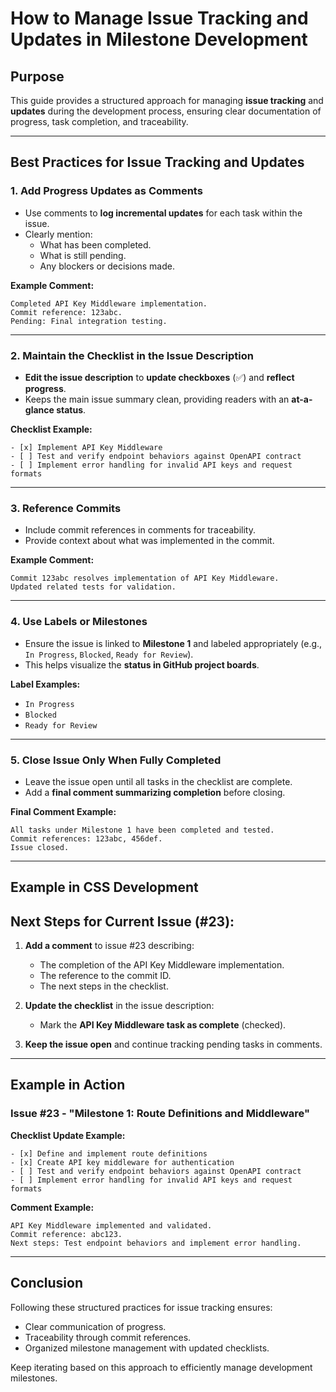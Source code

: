 # How to Manage Issue Tracking and Updates in Milestone Development

## Purpose

This guide provides a structured approach for managing **issue tracking** and **updates** during the development process, ensuring clear documentation of progress, task completion, and traceability.

---

## **Best Practices for Issue Tracking and Updates**

### **1. Add Progress Updates as Comments**

- Use comments to **log incremental updates** for each task within the issue.
- Clearly mention:
  - What has been completed.
  - What is still pending.
  - Any blockers or decisions made.

**Example Comment:**

```
Completed API Key Middleware implementation.
Commit reference: 123abc.
Pending: Final integration testing.
```

---

### **2. Maintain the Checklist in the Issue Description**

- **Edit the issue description** to **update checkboxes** (✅) and **reflect progress**.
- Keeps the main issue summary clean, providing readers with an **at-a-glance status**.

**Checklist Example:**

```
- [x] Implement API Key Middleware
- [ ] Test and verify endpoint behaviors against OpenAPI contract
- [ ] Implement error handling for invalid API keys and request formats
```

---

### **3. Reference Commits**

- Include commit references in comments for traceability.
- Provide context about what was implemented in the commit.

**Example Comment:**

```
Commit 123abc resolves implementation of API Key Middleware.
Updated related tests for validation.
```

---

### **4. Use Labels or Milestones**

- Ensure the issue is linked to **Milestone 1** and labeled appropriately (e.g., `In Progress`, `Blocked`, `Ready for Review`).
- This helps visualize the **status in GitHub project boards**.

**Label Examples:**

- `In Progress`
- `Blocked`
- `Ready for Review`

---

### **5. Close Issue Only When Fully Completed**

- Leave the issue open until all tasks in the checklist are complete.
- Add a **final comment summarizing completion** before closing.

**Final Comment Example:**

```
All tasks under Milestone 1 have been completed and tested.
Commit references: 123abc, 456def.
Issue closed.
```

---

## Example in CSS Development

## **Next Steps for Current Issue (#23):**

1. **Add a comment** to issue #23 describing:

   - The completion of the API Key Middleware implementation.
   - The reference to the commit ID.
   - The next steps in the checklist.

2. **Update the checklist** in the issue description:

   - Mark the **API Key Middleware task as complete** (checked).

3. **Keep the issue open** and continue tracking pending tasks in comments.

---

## Example in Action

### Issue #23 - "Milestone 1: Route Definitions and Middleware"

**Checklist Update Example:**

```
- [x] Define and implement route definitions
- [x] Create API key middleware for authentication
- [ ] Test and verify endpoint behaviors against OpenAPI contract
- [ ] Implement error handling for invalid API keys and request formats
```

**Comment Example:**

```
API Key Middleware implemented and validated.
Commit reference: abc123.
Next steps: Test endpoint behaviors and implement error handling.
```

---

## Conclusion

Following these structured practices for issue tracking ensures:

- Clear communication of progress.
- Traceability through commit references.
- Organized milestone management with updated checklists.

Keep iterating based on this approach to efficiently manage development milestones.

